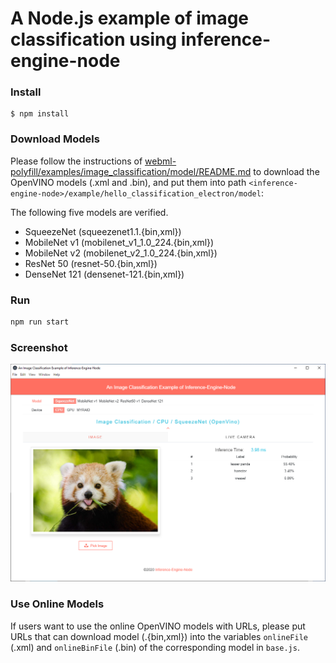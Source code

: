 # A Node.js example of image classification using inference-engine-node

### Install

```
$ npm install
```

### Download Models

Please follow the instructions of [webml-polyfill/examples/image_classification/model/README.md](https://github.com/intel/webml-polyfill/blob/master/examples/image_classification/model/README.md) to download the OpenVINO models (.xml and .bin), and put them into path `<inference-engine-node>/example/hello_classification_electron/model`:

The following five models are verified. 

* SqueezeNet (squeezenet1.1.{bin,xml})
* MobileNet v1 (mobilenet_v1_1.0_224.{bin,xml})
* MobileNet v2 (mobilenet_v2_1.0_224.{bin,xml})
* ResNet 50 (resnet-50.{bin,xml})
* DenseNet 121 (densenet-121.{bin,xml})

### Run

```bash
npm run start
```

### Screenshot
![screenshot](screenshot.png)

### Use Online Models

If users want to use the online OpenVINO models with URLs, please put URLs that can download model (.{bin,xml}) into the variables `onlineFile` (.xml) and `onlineBinFile` (.bin) of the corresponding model in `base.js`.